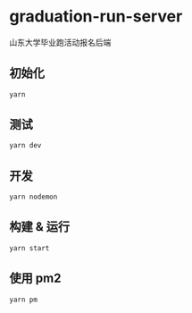 # graduation-run-server

山东大学毕业跑活动报名后端

## 初始化

```bash
yarn
```

## 测试

```bash
yarn dev
```

## 开发

```bash
yarn nodemon
```

## 构建 & 运行

```bash
yarn start
```

## 使用 pm2

```bash
yarn pm
```
